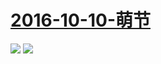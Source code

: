 # [2016-10-10-萌节](https://www.bilibili.com/html/activity-mengjie.html)
![](https://bilicover2016.github.io/Android/2016-10-10-萌节福利特惠.png)
![](https://bilicover2016.github.io/PC/2016-10-10.jpg)